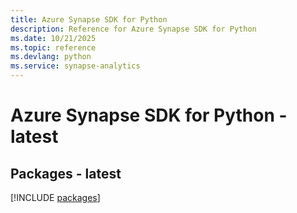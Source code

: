 ```yaml
---
title: Azure Synapse SDK for Python
description: Reference for Azure Synapse SDK for Python
ms.date: 10/21/2025
ms.topic: reference
ms.devlang: python
ms.service: synapse-analytics
---
```

# Azure Synapse SDK for Python - latest
## Packages - latest
[!INCLUDE [packages](synapse-index.md)]